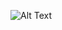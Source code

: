 ![Alt Text]([https://as2.ftcdn.net/v2/jpg/03/53/85/75/1000_F_353857533_GabNL6krR9GB3jsLAjBJ3GXza4f6QzzX.jpg)
```
